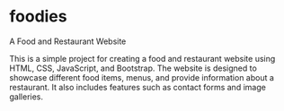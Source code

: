 # foodies
A Food and Restaurant Website


This is a simple project for creating a food and restaurant website using HTML, CSS, JavaScript, and Bootstrap. The website is designed to showcase different food items, menus, and provide information about a restaurant. It also includes features such as contact forms and image galleries.
